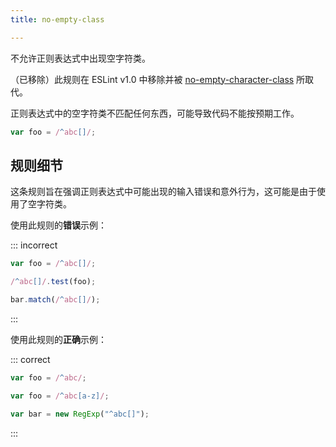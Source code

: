 ```yaml
---
title: no-empty-class

---
```


不允许正则表达式中出现空字符类。

（已移除）此规则在 ESLint v1.0 中移除并被 [no-empty-character-class](no-empty-character-class) 所取代。

正则表达式中的空字符类不匹配任何东西，可能导致代码不能按预期工作。

```js
var foo = /^abc[]/;
```

## 规则细节

这条规则旨在强调正则表达式中可能出现的输入错误和意外行为，这可能是由于使用了空字符类。

使用此规则的**错误**示例：

::: incorrect

```js
var foo = /^abc[]/;

/^abc[]/.test(foo);

bar.match(/^abc[]/);
```

:::

使用此规则的**正确**示例：

::: correct

```js
var foo = /^abc/;

var foo = /^abc[a-z]/;

var bar = new RegExp("^abc[]");
```

:::
